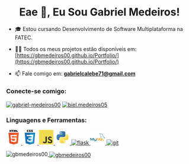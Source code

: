 <h1 align="center">Eae 👋, Eu Sou Gabriel Medeiros!</h1>

- 🎓 Estou cursando Desenvolvimento de Software Multiplataforma na FATEC.

- 👨‍💻 Todos os meus projetos estão disponíveis em: [https://gbmedeiros00.github.io/Portfolio/](https://gbmedeiros00.github.io/Portfolio/)

- 📫 Fale comigo em: **gabrielcalebe71@gmail.com**

<h3 align="left">Conecte-se comigo:</h3>
<p align="left">
<a href="https://www.linkedin.com/in/gabriel-medeiros-516ab3325?utm_source=share&utm_campaign=share_via&utm_content=profile&utm_medium=android_app" target="blank"><img align="center" src="https://raw.githubusercontent.com/rahuldkjain/github-profile-readme-generator/master/src/images/icons/Social/linked-in-alt.svg" alt="gabriel-medeiros00" height="30" width="40" /></a>
<a href="https://instagram.com/biel.medeiros05" target="blank"><img align="center" src="https://raw.githubusercontent.com/rahuldkjain/github-profile-readme-generator/master/src/images/icons/Social/instagram.svg" alt="biel.medeiros05" height="30" width="40" /></a>
</p>

<h3 align="left">Linguagens e Ferramentas:</h3>
<p align="left"> </a> <a href="https://www.w3.org/html/" target="_blank" rel="noreferrer"> <img src="https://raw.githubusercontent.com/devicons/devicon/master/icons/html5/html5-original-wordmark.svg" alt="html5" width="40" height="40"/> </a> <a href="https://www.w3schools.com/css/" target="_blank" rel="noreferrer"> <img src="https://raw.githubusercontent.com/devicons/devicon/master/icons/css3/css3-original-wordmark.svg" alt="css3" width="40" height="40"/> </a> <a href="https://developer.mozilla.org/en-US/docs/Web/JavaScript" target="_blank" rel="noreferrer"> <img src="https://raw.githubusercontent.com/devicons/devicon/master/icons/javascript/javascript-original.svg" alt="javascript" width="40" height="40"/> </a> <a href="https://www.python.org" target="_blank" rel="noreferrer"> <img src="https://raw.githubusercontent.com/devicons/devicon/master/icons/python/python-original.svg" alt="python" width="40" height="40"/> </a> <a href="https://flask.palletsprojects.com/" target="_blank" rel="noreferrer"> <img src="https://www.vectorlogo.zone/logos/pocoo_flask/pocoo_flask-icon.svg" alt="flask" width="40" height="40"/> </a> <a href="https://www.mysql.com/" target="_blank" rel="noreferrer"> <img src="https://raw.githubusercontent.com/devicons/devicon/master/icons/mysql/mysql-original-wordmark.svg" alt="mysql" width="40" height="40"/> </a> <a href="https://git-scm.com/" target="_blank" rel="noreferrer"> <img src="https://www.vectorlogo.zone/logos/git-scm/git-scm-icon.svg" alt="git" width="40" height="40"/> </p>

<p><img align="left" src="https://github-readme-stats.vercel.app/api/top-langs?username=gbmedeiros00&show_icons=true&locale=pt-br&theme=gotham" alt="gbmedeiros00" /></p>

<p>&nbsp;<img align="center" src="https://github-readme-stats.vercel.app/api?username=gbmedeiros00&show_icons=true&locale=pt-br&theme=gotham" alt="gbmedeiros00" /></p>
